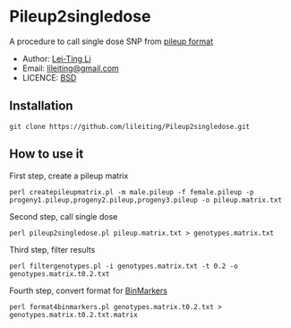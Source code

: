 # Pileup2singledose
A procedure to call single dose SNP from [pileup format](http://samtools.sourceforge.net/pileup.shtml)

* Author: [Lei-Ting Li](https://github.com/lileiting)
* Email: lileiting@gmail.com
* LICENCE: [BSD](http://opensource.org/licenses/bsd-license.php)


Installation
------

    git clone https://github.com/lileiting/Pileup2singledose.git

How to use it
------

First step, create a pileup matrix

    perl createpileupmatrix.pl -m male.pileup -f female.pileup -p progeny1.pileup,progeny2.pileup,progeny3.pileup -o pileup.matrix.txt

Second step, call single dose

    perl pileup2singledose.pl pileup.matrix.txt > genotypes.matrix.txt

Third step, filter results

    perl filtergenotypes.pl -i genotypes.matrix.txt -t 0.2 -o genotypes.matrix.t0.2.txt

Fourth step, convert format for [BinMarkers](https://github.com/lileiting/BinMarkers)

    perl format4binmarkers.pl genotypes.matrix.t0.2.txt > genotypes.matrix.t0.2.txt.matrix

